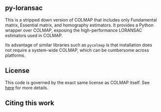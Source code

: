 
## py-loransac

This is a stripped down version of COLMAP that includes only Fundamental matrix, Essential matrix, and homography estimators. It provides a Python wrapper over COLMAP, exposing the high-performance LORANSAC estimators used in COLMAP.

Its advantage of similar libraries such as `pycolmap` is that installation does not require a system-wide COLMAP, which can be cumbersome across platforms.

## License
This code is governed by the exact same license as COLMAP itself. See [here](https://github.com/colmap/colmap/blob/dev/README.md) for more details.

## Citing this work

